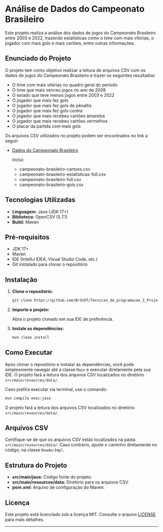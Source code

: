 # Análise de Dados do Campeonato Brasileiro

Este projeto realiza a análise dos dados de jogos do Campeonato Brasileiro entre 2003 e 2022, trazendo estatísticas como o time com mais vitórias, o jogador com mais gols e mais cartões, entre outras informações.

## Enunciado do Projeto

O projeto tem como objetivo realizar a leitura de arquivos CSV com os dados de jogos do Campeonato Brasileiro e trazer os seguintes resultados:

* O time com mais vitórias no quadro geral do período 
* O time que mais venceu jogos no ano de 2008
* O estado que teve menos jogos entre 2003 e 2022
* O jogador que mais fez gols
* O jogador que mais fez gols de pênaltis
* O jogador que mais fez gols contra
* O jogador que mais recebeu cartões amarelos
* O jogador que mais recebeu cartões vermelhos
* O placar da partida com mais gols

Os arquivos CSV utilizados no projeto podem ser encontrados no link a seguir:

* [Dados do Campeonato Brasileiro](https://github.com/vconceicao/ada_brasileirao_dataset/tree/master)

  Inclui:
    * campeonato-brasileiro-cartoes.csv
    * campeonato-brasileiro-estatisticas-full.csv
    * campeonato-brasileiro-full.csv
    * campeonato-brasileiro-gols.csv

## Tecnologias Utilizadas

* **Linguagem:** Java (JDK 17+)
* **Biblioteca:** OpenCSV (5.7.1)
* **Build:** Maven

## Pré-requisitos

* JDK 17+
* Maven
* IDE (IntelliJ IDEA, Visual Studio Code, etc.)
* Git instalado para clonar o repositório

## Instalação

1. **Clone o repositório:**
   ```bash
   git clone https://github.com/Br3nOT/Tecnicas_de_programacao_I_Projeto_final_-_Campeonato_brasileiro.git
   ```

2. **Importe o projeto:**

   Abra o projeto clonado em sua IDE de preferência.

3. **Instale as dependências:**
   ```bash
   mvn clean install
   ```

## Como Executar

Após clonar o repositório e instalar as dependências, você pode simplesmente navegar até a classe `Main` e executar diretamente pela sua IDE. O projeto fará a leitura dos arquivos CSV localizados no diretório `src/main/resources/data/`.

Caso prefira executar via terminal, use o comando:

```bash
mvn compile exec:java
```

O projeto fará a leitura dos arquivos CSV localizados no diretório `src/main/resources/data/`.

## Arquivos CSV

Certifique-se de que os arquivos CSV estão localizados na pasta `src/main/resources/data/`. Caso contrário, ajuste o caminho diretamente no código, na classe `ReaderImpl`.

## Estrutura do Projeto

* **src/main/java:** Código fonte do projeto.
* **src/main/resources/data:** Diretório para os arquivos CSV.
* **pom.xml:** Arquivo de configuração do Maven.


## Licença

Este projeto está licenciado sob a licença MIT. Consulte o arquivo [LICENSE](./LICENSE) para mais detalhes.


---
